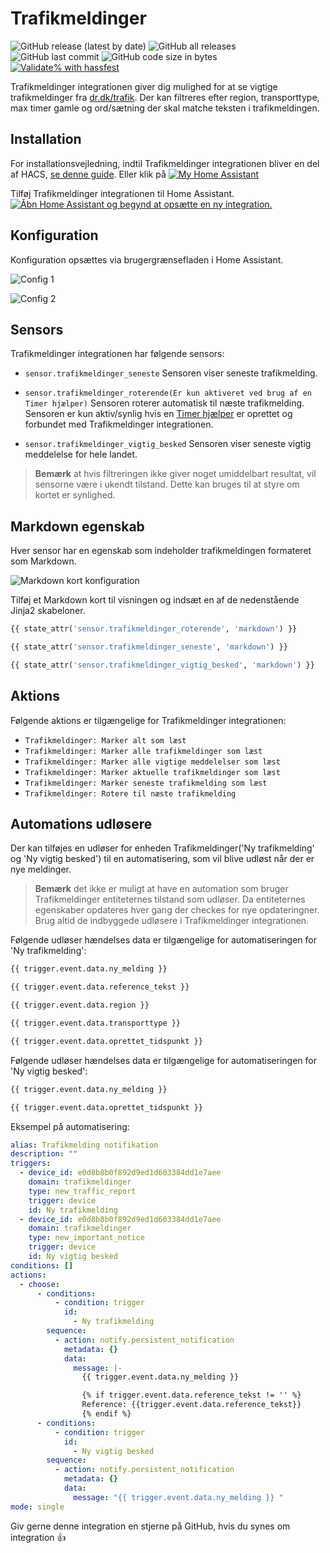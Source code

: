 # Trafikmeldinger

![GitHub release (latest by date)](https://img.shields.io/github/v/release/kgn3400/trafikmeldinger)
![GitHub all releases](https://img.shields.io/github/downloads/kgn3400/trafikmeldinger/total)
![GitHub last commit](https://img.shields.io/github/last-commit/kgn3400/trafikmeldinger)
![GitHub code size in bytes](https://img.shields.io/github/languages/code-size/kgn3400/trafikmeldinger)
[![Validate% with hassfest](https://github.com/kgn3400/trafikmeldinger/workflows/Validate%20with%20hassfest/badge.svg)](https://github.com/kgn3400/trafikmeldinger/actions/workflows/hassfest.yaml)

Trafikmeldinger integrationen giver dig mulighed for at se vigtige trafikmeldinger fra [dr.dk/trafik](https://dr.dk/trafik).
Der kan filtreres efter region, transporttype, max timer gamle og ord/sætning der skal matche teksten i trafikmeldingen.

## Installation

For installationsvejledning, indtil Trafikmeldinger integrationen bliver en del af HACS, [se denne guide](https://hacs.xyz/docs/faq/custom_repositories).
Eller klik på
[![My Home Assistant](https://img.shields.io/badge/Home%20Assistant-%2341BDF5.svg?style=flat&logo=home-assistant&label=Add%20to%20HACS)](https://my.home-assistant.io/redirect/hacs_repository/?owner=kgn3400&repository=trafikmeldinger&category=integration)

Tilføj Trafikmeldinger integrationen til Home Assistant.
[![Åbn Home Assistant og begynd at opsætte en ny integration.](https://my.home-assistant.io/badges/config_flow_start.svg)](https://my.home-assistant.io/redirect/config_flow_start/?domain=trafikmeldinger)

## Konfiguration

Konfiguration opsættes via brugergrænsefladen i Home Assistant.

![Config 1](https://kgn3400.github.io/trafikmeldinger/assets/config_1.png)

![Config 2](https://kgn3400.github.io/trafikmeldinger/assets/config_2.png)

## Sensors

Trafikmeldinger integrationen har følgende sensors:

* `sensor.trafikmeldinger_seneste`
Sensoren viser seneste trafikmelding.

* `sensor.trafikmeldinger_roterende(Er kun aktiveret ved brug af en Timer hjælper)`
Sensoren roterer automatisk til næste trafikmelding. Sensoren er kun aktiv/synlig hvis en [Timer hjælper](https://www.home-assistant.io/integrations/timer/) er oprettet og forbundet med Trafikmeldinger integrationen.

* `sensor.trafikmeldinger_vigtig_besked`
Sensoren viser seneste vigtig meddelelse for hele landet.

> **Bemærk** at hvis filtreringen ikke giver noget umiddelbart resultat, vil sensorne være i ukendt tilstand. Dette kan bruges til at styre om kortet er synlighed.

## Markdown egenskab

Hver sensor har en egenskab som indeholder trafikmeldingen formateret som Markdown.

![Markdown kort konfiguration](https://kgn3400.github.io/trafikmeldinger/assets/md_card_config.png)

Tilføj et Markdown kort til visningen og indsæt en af de nedenstående Jinja2 skabeloner.

```Python
{{ state_attr('sensor.trafikmeldinger_roterende', 'markdown') }}
```

```Python
{{ state_attr('sensor.trafikmeldinger_seneste', 'markdown') }}
```

```Python
{{ state_attr('sensor.trafikmeldinger_vigtig_besked', 'markdown') }}
```

## Aktions

Følgende aktions er tilgængelige for Trafikmeldinger integrationen:

* `Trafikmeldinger: Marker alt som læst`
* `Trafikmeldinger: Marker alle trafikmeldinger som læst`
* `Trafikmeldinger: Marker alle vigtige meddelelser som læst`
* `Trafikmeldinger: Marker aktuelle trafikmeldinger som læst`
* `Trafikmeldinger: Marker seneste trafikmelding som læst`
* `Trafikmeldinger: Rotere til næste trafikmelding`

## Automations udløsere

Der kan tilføjes en udløser for enheden Trafikmeldinger('Ny trafikmelding' og 'Ny vigtig besked') til en automatisering, som vil blive udløst når der er nye meldinger.

> **Bemærk** det ikke er muligt at have en automation som bruger Trafikmeldinger entiteternes tilstand som udløser. Da entiteternes egenskaber opdateres hver gang der checkes for nye opdateringner. Brug altid de indbyggede udløsere i Trafikmeldinger integrationen.

Følgende udløser hændelses data er tilgængelige for automatiseringen for 'Ny trafikmelding':

```Python
{{ trigger.event.data.ny_melding }}
```

```Python
{{ trigger.event.data.reference_tekst }}
```

```Python
{{ trigger.event.data.region }}
```

```Python
{{ trigger.event.data.transporttype }}
```

```Python
{{ trigger.event.data.oprettet_tidspunkt }}
```

Følgende udløser hændelses data er tilgængelige for automatiseringen for 'Ny vigtig besked':

```Python
{{ trigger.event.data.ny_melding }}
```

```Python
{{ trigger.event.data.oprettet_tidspunkt }}
```

Eksempel på automatisering:

```yaml
alias: Trafikmelding notifikation
description: ""
triggers:
  - device_id: e0d8b8b0f892d9ed1d603384dd1e7aee
    domain: trafikmeldinger
    type: new_traffic_report
    trigger: device
    id: Ny trafikmelding
  - device_id: e0d8b8b0f892d9ed1d603384dd1e7aee
    domain: trafikmeldinger
    type: new_important_notice
    trigger: device
    id: Ny vigtig besked
conditions: []
actions:
  - choose:
      - conditions:
          - condition: trigger
            id:
              - Ny trafikmelding
        sequence:
          - action: notify.persistent_notification
            metadata: {}
            data:
              message: |-
                {{ trigger.event.data.ny_melding }}

                {% if trigger.event.data.reference_tekst != '' %}
                Reference: {{trigger.event.data.reference_tekst}}
                {% endif %}
      - conditions:
          - condition: trigger
            id:
              - Ny vigtig besked
        sequence:
          - action: notify.persistent_notification
            metadata: {}
            data:
              message: "{{ trigger.event.data.ny_melding }} "
mode: single
```

Giv gerne denne integration en stjerne på GitHub, hvis du synes om integration 👍
